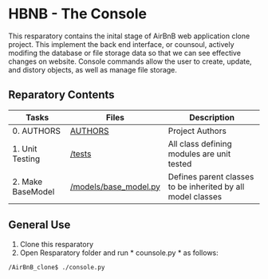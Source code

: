 # HBNB - The Console
This resparatory contains the inital stage of AirBnB web application clone project. This implement the back end interface, or counsoul, actively modifing the database or file storage data so that we can see effective changes on website. Console commands allow the user to create, update, and distory objects, as well as manage file storage. 
## Reparatory Contents
| Tasks | Files | Description |
| ---- | ---- | ----- |
| 0. AUTHORS | [ AUTHORS ](models/AUTHORS) | Project Authors |
| 1. Unit Testing | [/tests](models/engine/__init__.py) | All class defining modules are unit tested |
| 2. Make BaseModel | [/models/base_model.py](models/base_model.py) | Defines parent classes to be inherited by all model classes |
## General Use
1. Clone this resparatory
2. Open Resparatory folder and run * counsole.py * as follows:
```shell
/AirBnB_clone$ ./console.py
```
